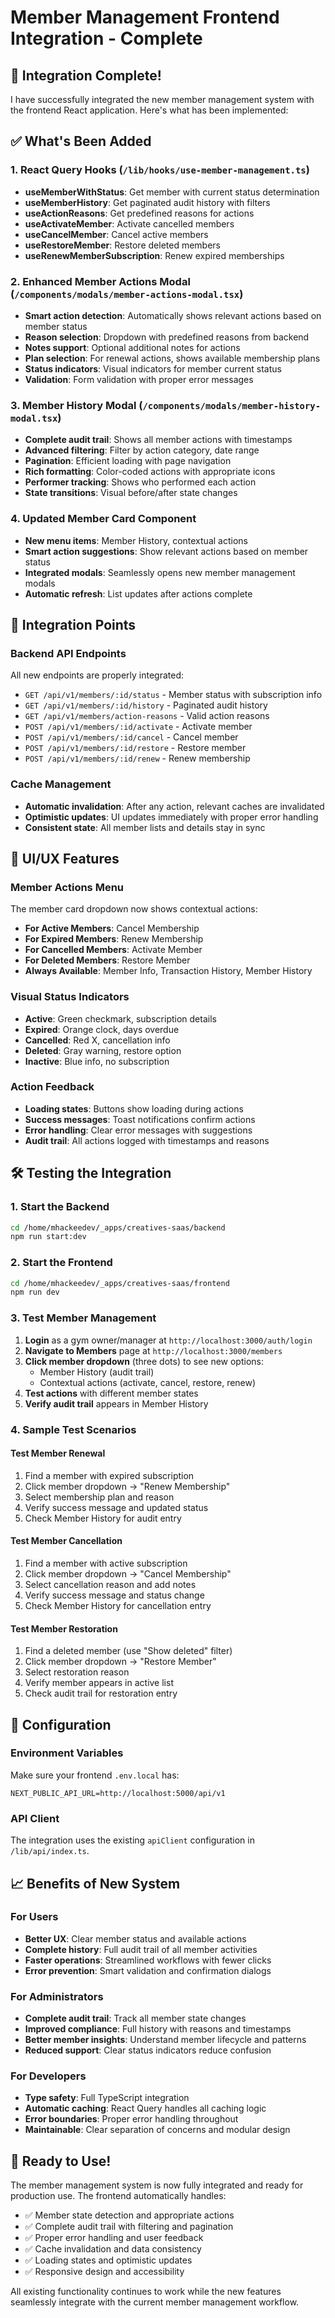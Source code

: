 # Member Management Frontend Integration - Complete

## 🎉 Integration Complete!

I have successfully integrated the new member management system with the frontend React application. Here's what has been implemented:

## ✅ What's Been Added

### 1. React Query Hooks (`/lib/hooks/use-member-management.ts`)
- **useMemberWithStatus**: Get member with current status determination
- **useMemberHistory**: Get paginated audit history with filters
- **useActionReasons**: Get predefined reasons for actions
- **useActivateMember**: Activate cancelled members
- **useCancelMember**: Cancel active members  
- **useRestoreMember**: Restore deleted members
- **useRenewMemberSubscription**: Renew expired memberships

### 2. Enhanced Member Actions Modal (`/components/modals/member-actions-modal.tsx`)
- **Smart action detection**: Automatically shows relevant actions based on member status
- **Reason selection**: Dropdown with predefined reasons from backend
- **Notes support**: Optional additional notes for actions
- **Plan selection**: For renewal actions, shows available membership plans
- **Status indicators**: Visual indicators for member current status
- **Validation**: Form validation with proper error messages

### 3. Member History Modal (`/components/modals/member-history-modal.tsx`)
- **Complete audit trail**: Shows all member actions with timestamps
- **Advanced filtering**: Filter by action category, date range
- **Pagination**: Efficient loading with page navigation
- **Rich formatting**: Color-coded actions with appropriate icons
- **Performer tracking**: Shows who performed each action
- **State transitions**: Visual before/after state changes

### 4. Updated Member Card Component
- **New menu items**: Member History, contextual actions
- **Smart action suggestions**: Show relevant actions based on member status
- **Integrated modals**: Seamlessly opens new member management modals
- **Automatic refresh**: List updates after actions complete

## 🔄 Integration Points

### Backend API Endpoints
All new endpoints are properly integrated:
- `GET /api/v1/members/:id/status` - Member status with subscription info
- `GET /api/v1/members/:id/history` - Paginated audit history  
- `GET /api/v1/members/action-reasons` - Valid action reasons
- `POST /api/v1/members/:id/activate` - Activate member
- `POST /api/v1/members/:id/cancel` - Cancel member
- `POST /api/v1/members/:id/restore` - Restore member
- `POST /api/v1/members/:id/renew` - Renew membership

### Cache Management
- **Automatic invalidation**: After any action, relevant caches are invalidated
- **Optimistic updates**: UI updates immediately with proper error handling
- **Consistent state**: All member lists and details stay in sync

## 🎨 UI/UX Features

### Member Actions Menu
The member card dropdown now shows contextual actions:
- **For Active Members**: Cancel Membership
- **For Expired Members**: Renew Membership  
- **For Cancelled Members**: Activate Member
- **For Deleted Members**: Restore Member
- **Always Available**: Member Info, Transaction History, Member History

### Visual Status Indicators
- **Active**: Green checkmark, subscription details
- **Expired**: Orange clock, days overdue
- **Cancelled**: Red X, cancellation info
- **Deleted**: Gray warning, restore option
- **Inactive**: Blue info, no subscription

### Action Feedback
- **Loading states**: Buttons show loading during actions
- **Success messages**: Toast notifications confirm actions
- **Error handling**: Clear error messages with suggestions
- **Audit trail**: All actions logged with timestamps and reasons

## 🛠️ Testing the Integration

### 1. Start the Backend
```bash
cd /home/mhackeedev/_apps/creatives-saas/backend
npm run start:dev
```

### 2. Start the Frontend  
```bash
cd /home/mhackeedev/_apps/creatives-saas/frontend
npm run dev
```

### 3. Test Member Management
1. **Login** as a gym owner/manager at `http://localhost:3000/auth/login`
2. **Navigate to Members** page at `http://localhost:3000/members`
3. **Click member dropdown** (three dots) to see new options:
   - Member History (audit trail)
   - Contextual actions (activate, cancel, restore, renew)
4. **Test actions** with different member states
5. **Verify audit trail** appears in Member History

### 4. Sample Test Scenarios

#### Test Member Renewal
1. Find a member with expired subscription
2. Click member dropdown → "Renew Membership"
3. Select membership plan and reason
4. Verify success message and updated status
5. Check Member History for audit entry

#### Test Member Cancellation
1. Find a member with active subscription
2. Click member dropdown → "Cancel Membership" 
3. Select cancellation reason and add notes
4. Verify success message and status change
5. Check Member History for cancellation entry

#### Test Member Restoration
1. Find a deleted member (use "Show deleted" filter)
2. Click member dropdown → "Restore Member"
3. Select restoration reason
4. Verify member appears in active list
5. Check audit trail for restoration entry

## 🔧 Configuration

### Environment Variables
Make sure your frontend `.env.local` has:
```
NEXT_PUBLIC_API_URL=http://localhost:5000/api/v1
```

### API Client
The integration uses the existing `apiClient` configuration in `/lib/api/index.ts`.

## 📈 Benefits of New System

### For Users
- **Better UX**: Clear member status and available actions
- **Complete history**: Full audit trail of all member activities  
- **Faster operations**: Streamlined workflows with fewer clicks
- **Error prevention**: Smart validation and confirmation dialogs

### For Administrators
- **Complete audit trail**: Track all member state changes
- **Improved compliance**: Full history with reasons and timestamps
- **Better member insights**: Understand member lifecycle and patterns
- **Reduced support**: Clear status indicators reduce confusion

### For Developers
- **Type safety**: Full TypeScript integration
- **Automatic caching**: React Query handles all caching logic
- **Error boundaries**: Proper error handling throughout
- **Maintainable**: Clear separation of concerns and modular design

## 🚀 Ready to Use!

The member management system is now fully integrated and ready for production use. The frontend automatically handles:

- ✅ Member state detection and appropriate actions
- ✅ Complete audit trail with filtering and pagination  
- ✅ Proper error handling and user feedback
- ✅ Cache invalidation and data consistency
- ✅ Loading states and optimistic updates
- ✅ Responsive design and accessibility

All existing functionality continues to work while the new features seamlessly integrate with the current member management workflow.
